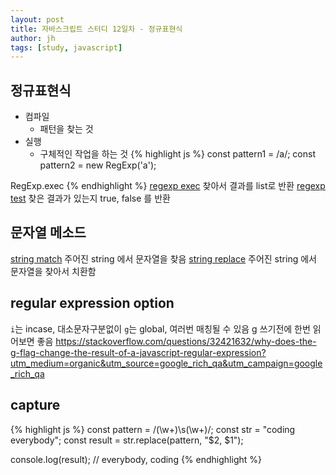 ```yaml
---
layout: post
title: 자바스크립트 스터디 12일차 - 정규표현식
author: jh
tags: [study, javascript]
---
```

## 정규표현식

* 컴파일
    * 패턴을 찾는 것
* 실행
    * 구체적인 작업을 하는 것
{% highlight js %}
const pattern1 = /a/;
const pattern2 = new RegExp('a');

RegExp.exec
{% endhighlight %}
[regexp exec](https://developer.mozilla.org/ko/docs/Web/JavaScript/Reference/Global_Objects/RegExp/exec)
찾아서 결과를 list로 반환
[regexp test](https://developer.mozilla.org/ko/docs/Web/JavaScript/Reference/Global_Objects/RegExp/test)
찾은 결과가 있는지 true, false 를 반환

## 문자열 메소드
[string match](https://developer.mozilla.org/en-US/docs/Web/JavaScript/Reference/Global_Objects/String/match)
주어진 string 에서 문자열을 찾음
[string replace](https://developer.mozilla.org/en-US/docs/Web/JavaScript/Reference/Global_Objects/String/replace)
주어진 string 에서 문자열을 찾아서 치환함

## regular expression option
`i`는 incase, 대소문자구분없이
`g`는 global, 여러번 매칭될 수 있음
g 쓰기전에 한번 읽어보면 좋음 https://stackoverflow.com/questions/32421632/why-does-the-g-flag-change-the-result-of-a-javascript-regular-expression?utm_medium=organic&utm_source=google_rich_qa&utm_campaign=google_rich_qa


## capture
{% highlight js %}
const pattern = /(\w+)\s(\w+)/;
const str = "coding everybody";
const result = str.replace(pattern, "$2, $1");

console.log(result); // everybody, coding
{% endhighlight %}

